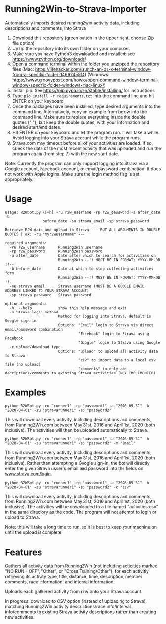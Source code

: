 # Running2Win-to-Strava-Importer
Automatically imports desired running2win activity data, including descriptions and comments, into Strava

1) Download this repository (green button in the upper right, choose Zip file option)
2) Unzip the repository into its own folder on your computer.
3) Make sure you have Python3 downloaded and installed: see https://www.python.org/downloads/
4) Open a command terminal within the folder you unzipped the repository files (Mac: https://lifehacker.com/launch-an-os-x-terminal-window-from-a-specific-folder-1466745514) (Windows: https://www.groovypost.com/howto/open-command-window-terminal-window-specific-folder-windows-mac-linux/)
5) Install pip. See https://pip.pypa.io/en/stable/installing/ for instructions
6) Type ```pip install -r requirements.txt``` into the command line and hit ENTER on your keyboard
7) Once the packages have been installed, type desired arguments into the command line. Alternatively, copy an example from below into the command line. Make sure to replace everything inside the double quotes (" "), but keep the double quotes, with your information and desired start/end dates.
8) Hit ENTER on your keyboard and let the program run. It will take a while. Avoid logging into your Strava account while the program runs.
9) Strava.com may timeout before all of your activities are loaded. If so, check the date of the most recent activity that was uploaded and run the program again (from step 7) with the new start date.

Note: Currently the program can only support logging into Strava via a Google account, Facebook account, or email/password combination. It does not work with Apple logins. Make sure the login method flag is set appropriately.

# Usage

```
usage: R2Wbot.py \[-h] -ru r2w_username -rp r2w_password -a after_date -b
                 before_date -su strava_email -sp strava_password

Retrieve R2W data and upload to Strava --- PUT ALL ARGUMENTS IN DOUBLE QUOTES | ex: -ru "myr2wusername" ---

required arguments:
  -ru r2w_username      Running2Win username
  -rp r2w_password      Running2Win password
  -a after_date         Date after which to search for activities on
                        Running2Win --!! MUST BE IN FORMAT: YYYY-MM-DD !!--
  -b before_date        Date at which to stop collecting activities form
                        Running2Win --!! MUST BE IN FORMAT: YYYY-MM-DD !!--
  -su strava_email      Strava username (MUST BE A GOOGLE EMAIL ADDRESS LINKED TO YOUR STRAVA ACCOUNT)
  -sp strava_password   Strava password 

optional arguments:
  -h, --help            show this help message and exit
  -m Strava_login_method
                        Method for logging into Strava, default is Google sign-in
                        Options: "Email" login to Strava via direct email/password combination
                                 "Facebook" login to Strava using Facebook
                                 "Google" login to Strava using Google
  -c upload/download type 
                        Options: "upload" to upload all activity data to Strava 
                                 "csv" to import data to a local csv file (no upload) 
                                 "comments" to only add decriptions/comments to existing Strava activities (NOT IMPLEMENTED)
```

# Examples

```
python R2WBot.py -ru "runner1" -rp "password1" -a "2016-05-31" -b "2020-04-01" -su "stravarunner1" -sp "password2"
```

This will download every activity, including descriptions and comments, from Running2Win.com between May 31st, 2016 and April 1st, 2020 (both inclusive). The activities will then be uploaded automatically to Strava. 

```
python R2WBot.py -ru "runner1" -rp "password1" -a "2016-05-31" -b "2020-04-01" -su "stravarunner1" -sp "password2" -m "Email"
```

This will download every activity, including descriptions and comments, from Running2Win.com between May 31st, 2016 and April 1st, 2020 (both inclusive). Rather than attempting a Google sign-in, the bot will directly enter the given Strava usser's email and password into the fields on www.strava.com/login.

```
python R2WBot.py -ru "runner1" -rp "password1" -a "2016-05-31" -b "2020-04-01" -su "stravarunner1" -sp "password2" -c "csv"
```

This will download every activity, including descriptions and comments, from Running2Win.com between May 31st, 2016 and April 1st, 2020 (both inclusive). The activities will be downloaded to a file named "activities.csv" in the same directory as the code. The program will not attempt to login or upload to Strava.

Note: this will take a long time to run, so it is best to keep your machine on until the upload is complete

# Features

Gathers all activity data from Running2Win (not including acticities marked "NO RUN - OFF", "Other", or "Cross Training/Other"), for each activitiy retrieving its activity type, title, distance, time, description, member comments, race information, and interval information.

Uploads each gathered activity from r2w onto your Strava account. 

In progress: download to CSV option (instead of uploading to Strava), matching Running2Win activity descriptions/race info/interval info/comments to existing Strava activity descriptions rather than creating new activities.
